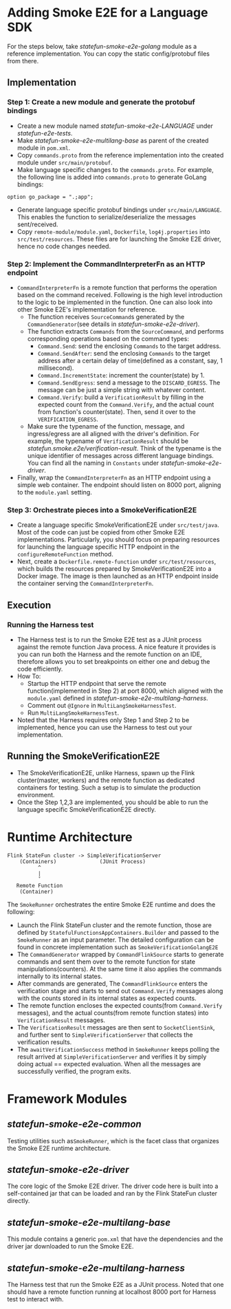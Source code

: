 # Adding Smoke E2E for a Language SDK
For the steps below, take _statefun-smoke-e2e-golang_ module as a reference implementation. You can copy the static config/protobuf files from there.

## Implementation
### Step 1: Create a new module and generate the protobuf bindings
* Create a new module named _statefun-smoke-e2e-LANGUAGE_ under _statefun-e2e-tests_.
* Make _statefun-smoke-e2e-multilang-base_ as parent of the created module in ``pom.xml``.
* Copy ``commands.proto`` from the reference implementation into the created module under ``src/main/protobuf``. 
* Make language specific changes to the ``commands.proto``. For example, the following line is added into ``commands.proto`` to generate GoLang bindings:
```
option go_package = ".;app";
```
* Generate language specific protobuf bindings under ``src/main/LANGUAGE``. This enables the function to serialize/deserialize the messages sent/received.
* Copy ``remote-module/module.yaml``, ``Dockerfile``, ``log4j.properties`` into ``src/test/resources``. These files are for launching the Smoke E2E driver, hence no code changes needed.

### Step 2: Implement the CommandInterpreterFn as an HTTP endpoint
* ``CommandInterpreterFn`` is a remote function that performs the operation based on the command received. Following is the high level introduction to the logic to be implemented in the function. One can also look into other Smoke E2E's implementation for reference.
  * The function receives ``SourceCommand``s generated by the ``CommandGenerator``(see details in _statefun-smoke-e2e-driver_).
  * The function extracts ``Commands`` from the ``SourceCommand``, and performs corresponding operations based on the command types:
    * ``Command.Send``: send the enclosing ``Commands`` to the target address.
    * ``Command.SendAfter``: send the enclosing ``Commands`` to the target address after a certain delay of time(defined as a constant, say, 1 millisecond).
    * ``Command.IncrementState``: increment the counter(state) by 1.
    * ``Command.SendEgress``: send a message to the ``DISCARD_EGRESS``. The message can be just a simple string with whatever content.
    * ``Command.Verify``: build a ``VerificationResult`` by filling in the expected count from the ``Command.Verify``, and the actual count from function's counter(state). Then, send it over to the ``VERIFICATION_EGRESS``.
  * Make sure the typename of the function, message, and ingress/egress are all aligned with the driver's definition. For example, the typename of ``VerificationResult`` should be _statefun.smoke.e2e/verification-result_. Think of the typename is the unique identifier of messages across different language bindings. You can find all the naming in ``Constants`` under _statefun-smoke-e2e-driver_.
* Finally, wrap the ``CommandInterpreterFn`` as an HTTP endpoint using a simple web container. The endpoint should listen on 8000 port, aligning to the ``module.yaml`` setting.

### Step 3: Orchestrate pieces into a SmokeVerificationE2E
* Create a language specific SmokeVerificationE2E under ``src/test/java``. Most of the code can just be copied from other Smoke E2E implementations. Particularly, you should focus on preparing resources for launching the language specific HTTP endpoint in the ``configureRemoteFunction`` method.
* Next, create a ``Dockerfile.remote-function`` under ``src/test/resources``, which builds the resources prepared by SmokeVerificationE2E into a Docker image. The image is then launched as an HTTP endpoint inside the container serving the ``CommandInterpreterFn``.

## Execution
### Running the Harness test
* The Harness test is to run the Smoke E2E test as a JUnit process against the remote function Java process. A nice feature it provides is you can run both the Harness and the remote function on an IDE, therefore allows you to set breakpoints on either one and debug the code efficiently.
* How To:
  * Startup the HTTP endpoint that serve the remote function(implemented in Step 2) at port 8000, which aligned with the ``module.yaml`` defined in _statefun-smoke-e2e-multilang-harness_.
  * Comment out ``@Ignore`` in ``MultiLangSmokeHarnessTest``.
  * Run ``MultiLangSmokeHarnessTest``.
* Noted that the Harness requires only Step 1 and Step 2 to be implemented, hence you can use the Harness to test out your implementation.

## Running the SmokeVerificationE2E
* The SmokeVerificationE2E, unlike Harness, spawn up the Flink cluster(master, workers) and the remote function as dedicated containers for testing. Such a setup is to simulate the production environment.
* Once the Step 1,2,3 are implemented, you should be able to run the language specific SmokeVerificationE2E directly.

# Runtime Architecture

```
Flink StateFun cluster -> SimpleVerificationServer
    (Containers)              (JUnit Process)
          ^
          |
          ˇ
   Remote Function
    (Container)
```

The ``SmokeRunner`` orchestrates the entire Smoke E2E runtime and does the following:
* Launch the Flink StateFun cluster and the remote function, those are defined by ``StatefulFunctionsAppContainers.Builder`` and passed to the ``SmokeRunner`` as an input parameter. The detailed configuration can be found in concrete implementation such as ``SmokeVerificationGolangE2E``
* The ``CommandGenerator`` wrapped by ``CommandFlinkSource`` starts to generate commands and sent them over to the remote function for state manipulations(counters). At the same time it also applies the commands internally to its internal states.
* After commands are generated, The ``CommandFlinkSource`` enters the verification stage and starts to send out ``Command.Verify`` messages along with the counts stored in its internal states as expected counts.
* The remote function encloses the expected counts(from ``Command.Verify`` messages), and the actual counts(from remote function states) into ``VerificationResult`` messages.
* The ``VerificationResult`` messages are then sent to ``SocketClientSink``, and further sent to ``SimpleVerificationServer`` that collects the verification results.
* The ``awaitVerificationSuccess`` method in ``SmokeRunner`` keeps polling the result arrived at ``SimpleVerificationServer`` and verifies it by simply doing actual == expected evaluation. When all the messages are successfully verified, the program exits.

# Framework Modules

## _statefun-smoke-e2e-common_
Testing utilities such as``SmokeRunner``, which is the facet class that organizes the Smoke E2E runtime architecture.

## _statefun-smoke-e2e-driver_
The core logic of the Smoke E2E driver. The driver code here is built into a self-contained jar that can be loaded and ran by the Flink StateFun cluster directly.

## _statefun-smoke-e2e-multilang-base_
This module contains a generic ``pom.xml`` that have the dependencies and the driver jar downloaded to run the Smoke E2E.

## _statefun-smoke-e2e-multilang-harness_
The Harness test that run the Smoke E2E as a JUnit process. Noted that one should have a remote function running at localhost 8000 port for Harness test to interact with.

